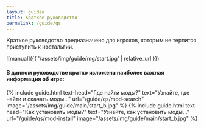 ```yaml
---
layout: guidee
title: Краткое руководство
permalink: /guide/qs
---
```


Краткое руководство предназначено для игроков, которым не терпится приступить к ностальгии.

![manual]({{ '/assets/img/guide/mg/start.jpg' | relative_url }})

#### В данном руководстве кратко изложена наиболее важная информация об игре:

{% include guide.html text-head="Где найти моды?" text="Узнайте, где найти и скачать моды..." url="/guide/qs/mod-search" image="/assets/img/guide/main/start_b.jpg" %}
{% include guide.html text-head="Как установить моды?" text="Узнайте, как установить моды..." url="/guide/qs/mod-install" image="/assets/img/guide/main/start_b.jpg" %}